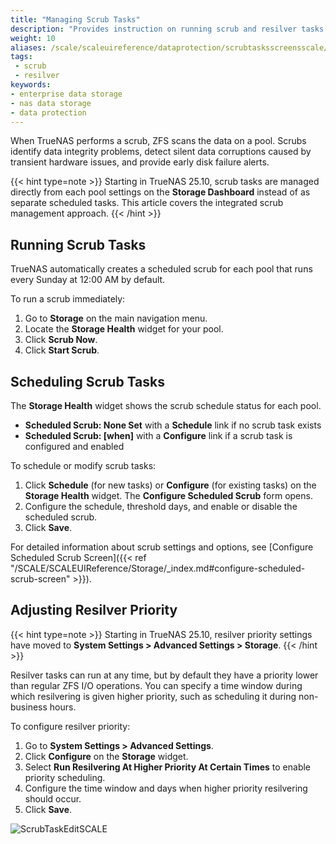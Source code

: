 ```yaml
---
title: "Managing Scrub Tasks"
description: "Provides instruction on running scrub and resilver tasks."
weight: 10
aliases: /scale/scaleuireference/dataprotection/scrubtasksscreensscale/
tags:
 - scrub
 - resilver
keywords:
- enterprise data storage 
- nas data storage
- data protection
---
```


When TrueNAS performs a scrub, ZFS scans the data on a pool.
Scrubs identify data integrity problems, detect silent data corruptions caused by transient hardware issues, and provide early disk failure alerts.

{{< hint type=note >}}
Starting in TrueNAS 25.10, scrub tasks are managed directly from each pool settings on the **Storage Dashboard** instead of as separate scheduled tasks. This article covers the integrated scrub management approach.
{{< /hint >}}

## Running Scrub Tasks

TrueNAS automatically creates a scheduled scrub for each pool that runs every Sunday at 12:00 AM by default.

To run a scrub immediately:

1. Go to **Storage** on the main navigation menu.
2. Locate the **Storage Health** widget for your pool.
3. Click **Scrub Now**.
4. Click **Start Scrub**.

## Scheduling Scrub Tasks

The **Storage Health** widget shows the scrub schedule status for each pool.

- **Scheduled Scrub: None Set** with a **Schedule** link if no scrub task exists
- **Scheduled Scrub: [when]** with a **Configure** link if a scrub task is configured and enabled

To schedule or modify scrub tasks:

1. Click **Schedule** (for new tasks) or **Configure** (for existing tasks) on the **Storage Health** widget.
   The **Configure Scheduled Scrub** form opens.
2. Configure the schedule, threshold days, and enable or disable the scheduled scrub.
3. Click **Save**.

For detailed information about scrub settings and options, see [Configure Scheduled Scrub Screen]({{< ref "/SCALE/SCALEUIReference/Storage/_index.md#configure-scheduled-scrub-screen" >}}).

## Adjusting Resilver Priority

{{< hint type=note >}}
Starting in TrueNAS 25.10, resilver priority settings have moved to **System Settings > Advanced Settings > Storage**.
{{< /hint >}}

Resilver tasks can run at any time, but by default they have a priority lower than regular ZFS I/O operations. You can specify a time window during which resilvering is given higher priority, such as scheduling it during non-business hours.

To configure resilver priority:

1. Go to **System Settings > Advanced Settings**.
2. Click **Configure** on the **Storage** widget.
3. Select **Run Resilvering At Higher Priority At Certain Times** to enable priority scheduling.
4. Configure the time window and days when higher priority resilvering should occur.
5. Click **Save**.

![ScrubTaskEditSCALE](/images/SCALE/DataProtection/PriorityResilveringForm.png "Edit Scrub Task")
